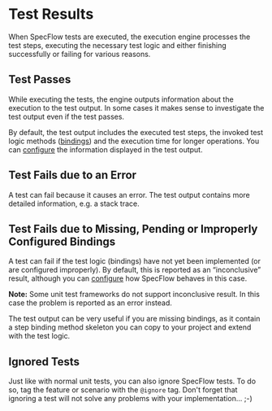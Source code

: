 # Test Results

When SpecFlow tests are executed, the execution engine processes the test steps, executing the necessary test logic and either finishing successfully or failing for various reasons.  

## Test Passes

While executing the tests, the engine outputs information about the execution to the test output. In some cases it makes sense to investigate the test output even if the test passes.  

By default, the test output includes the executed test steps, the invoked test logic methods ([bindings](../Bindings/Bindings.md)) and the execution time for longer operations. You can [configure](../Configuration/Configuration.md) the information displayed in the test output.

## Test Fails due to an Error

A test can fail because it causes an error. The test output contains more detailed information, e.g. a stack trace.

## Test Fails due to Missing, Pending or Improperly Configured Bindings

A test can fail if the test logic (bindings) have not yet been implemented (or are configured improperly). By default, this is reported as an “inconclusive” result, although you can [configure](../Configuration/Configuration.md) how SpecFlow behaves in this case.

**Note:** Some unit test frameworks do not support inconclusive result. In this case the problem is reported as an error instead.

The test output can be very useful if you are missing bindings, as it contain a step binding method skeleton you can copy to your project and extend with the test logic.

## Ignored Tests

Just like with normal unit tests, you can also ignore SpecFlow tests. To do so, tag the feature or scenario with the `@ignore` tag. Don't forget that ignoring a test will not solve any problems with your implementation... ;-)
